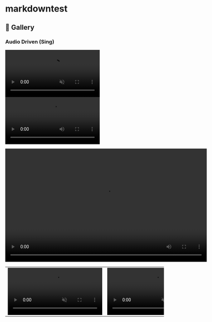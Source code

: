 # markdowntest

## &#x1F305; Gallery
### Audio Driven (Sing)
<video controls loop src="https://cloud.video.taobao.com/vod/vs4L24EAm6IQ5zM3SbN5AyHCSqZIXwmuobrzqNztMRM.mp4" muted="false"></video>
<video src="https://cloud.video.taobao.com/vod/vs4L24EAm6IQ5zM3SbN5AyHCSqZIXwmuobrzqNztMRM.mp4"></video>


<video width="640" height="360" controls>
  <source src="https://cloud.video.taobao.com/vod/vs4L24EAm6IQ5zM3SbN5AyHCSqZIXwmuobrzqNztMRM.mp4" type="video/mp4">
  您的浏览器不支持视频播放。
</video>



<table class="center">
    
<tr>
    <td width=50% style="border: none">
        <video controls loop src="https://cloud.video.taobao.com/vod/vs4L24EAm6IQ5zM3SbN5AyHCSqZIXwmuobrzqNztMRM.mp4" muted="false"></video>
    </td>
    <td width=50% style="border: none">
        <video controls loop src="https://cloud.video.taobao.com/vod/EzAVbp_ZC87wIosmphW0rxYxKSG13oxzghXG8nYaAKk.mp4" muted="false"></video>
    </td>
</tr>
